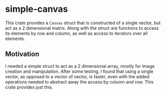 # simple-canvas
This crate provides a `Canvas` struct that is constructed of a single vector, but act as a 2 dimensional matrix. Along with the struct are functions to access its elements by row and column, as well as access to iterators over all elements.

## Motivation
I needed a simple struct to act as a 2 dimensional array, mostly for image creation and manipulation. After some testing, I found that using a single vector, as opposed to a vector of vector, is faster, even with the added operations needed to abstract away the access by column and row. This crate provides just this.
